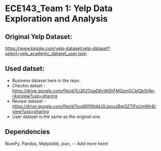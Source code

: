 # ECE143_Team 1: Yelp Data Exploration and Analysis

## Original Yelp Dataset: 
https://www.kaggle.com/yelp-dataset/yelp-dataset?select=yelp_academic_dataset_user.json
## Used datset:
 - Business dataset here in the repo.
 - Checkin datset - https://drive.google.com/file/d/1LQR2OgaD6yWShFMQsm0CblQbGj9e-r4q/view?usp=sharing
 - Review dataset - https://drive.google.com/file/d/1ivu6Kf0XddJXJxnuzBqt3ZTIFoUmWlr8/view?usp=sharing
 - User dataset is the same as the original one.
## Dependencies

NumPy, Pandas, Matplotlib, json,  -- Add more here!
